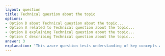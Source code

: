 ```yaml
---
layout: question
title: Technical question about the topic
options:
- Option D about Technical question about the topic...
- Option A related to Technical question about the topic...
- Option B explaining Technical question about the topic...
- Option C describing Technical question about the topic...
answer: 3
explanation: 'This azure question tests understanding of key concepts and best practices.'
---
```

